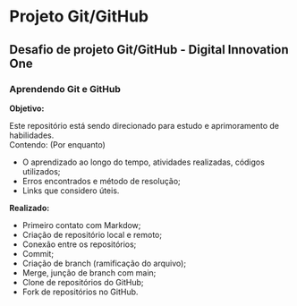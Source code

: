 # Projeto Git/GitHub

## Desafio de projeto Git/GitHub - Digital Innovation One

### Aprendendo Git e GitHub

**Objetivo:**
 
 Este repositório está sendo direcionado para estudo e aprimoramento de habilidades. <br/>
 Contendo: (Por enquanto)
 * O aprendizado ao longo do tempo, atividades realizadas, códigos utilizados;
 * Erros encontrados e método de resolução;
 * Links que considero úteis.

**Realizado:**

* Primeiro contato com Markdow;
* Criação de repositório local e remoto;
* Conexão entre os repositórios;
* Commit;
* Criação de branch (ramificação do arquivo); 
* Merge, junção de branch com main;
* Clone de repositórios do GitHub;
* Fork de repositórios no GitHub.


